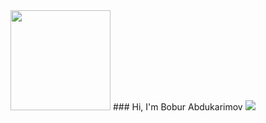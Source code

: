 <img src="https://media2.giphy.com/media/iFmw13LV1hHhViPPWz/giphy.gif?cid=ecf05e47dm4av5ghkg1306ui9mgkwaj9lbxabhx059cc4lt3&rid=giphy.gif&ct=s" width="160px">
### Hi, I'm Bobur Abdukarimov <img src="https://media2.giphy.com/media/ymwg2hvAKuuuiDN1x3/giphy.gif?cid=ecf05e476r2kj0sllomnno4osoq1m1691hozg3kg83j2qlcg&rid=giphy.gif&ct=s">


